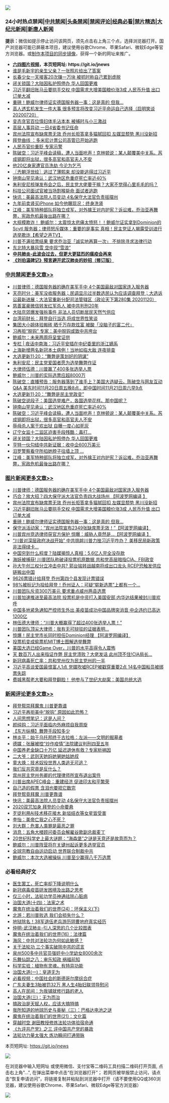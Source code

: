 ![](https://raw.githubusercontent.com/fqnews/bnews/master/64photo/fqnews-qr.jpg)

<div id="tt">
<h3>24小时热点禁闻|<a href="#%E4%B8%AD%E5%85%B1%E7%A6%81%E9%97%BB%E6%9B%B4%E5%A4%9A%E6%96%87%E7%AB%A0">中共禁闻</a>|<a href="#%E5%9B%BE%E7%89%87%E6%96%B0%E9%97%BB%E6%9B%B4%E5%A4%9A%E6%96%87%E7%AB%A0">头条禁闻</a>|<a href="#%E6%96%B0%E9%97%BB%E8%AF%84%E8%AE%BA%E6%9B%B4%E5%A4%9A%E6%96%87%E7%AB%A0">禁闻评论|<a href="#%E5%BF%85%E7%9C%8B%E7%BB%8F%E5%85%B8%E5%A5%BD%E6%96%87">经典必看|<a href="/video.md#%E7%A6%81%E7%89%87%E7%B2%BE%E9%80%89">禁片精选</a>|<a href="https://github.com/fqnews/djy/blob/master/gb/nf1351518.md#1">大纪元新闻</a>|<a href="https://github.com/fqnews/ntdtv/blob/master/gb/prog204.md#1">新唐人新闻</a></h3>
<div><b>提示：</b>微信如提示停止访问该网页，须先点击右上角三个点，选择浏览器打开。国产浏览器可能已屏蔽本项目，建议使用谷歌Chrome、苹果Safari、微软Edge等官方浏览器。或<a href="https://github.com/fqnews/bnews/blob/master/%E5%88%B6%E4%BD%9Cgit%E7%A6%81%E9%97%BB%E9%95%9C%E5%83%8F.md">制作本项目的同步镜像</a>，获得一个新的网址来推广。</div>
<ul>
<li><b><a href="http://d1.bdrive.tk/64.mp4" target="_blank">六四图片视频</a>，本页短网址: https://git.io/jnews</b></li>
<li><a href="/comments/20201120/1434017.md">谁是毛新宇的亲生父亲？一张照片给出了答案</a></li>
<li><a href="/baitai/20201120/1434095.md">长春少女一天接客20次赚一万块 被抓时称自己累到虚脱</a></li>
<li><a href="/cbnews/20201120/1434156.md">闭关锁国？大陆因私护照停办 华人回国更难</a></li>
<li><a href="/topimagenews/20201120/1434185.md">习近平翻旧账马云要拱手交权 中国需求大增美国粮价涨3成 人民币升值 出口订单大减</a></li>
<li><a href="/topimagenews/20201120/1434024.md">重磅！鲍威尔律师证实德国服务器一事：这是真的 但我…</a></li>
<li><a href="/bannedvideo/20201120/1434137.md">高人透玄机发生一件大事 很多预言将改变习近平命运自己选择（启明笑谈20200720）</a></li>
<li><a href="/cnnews/20201121/1434372.md">变态贪官百位情妇体毛沾本本 被捕时与小三激战</a></li>
<li><a href="/headline/20201120/1434184.md">高层人事异动 一日4省委书记任命</a></li>
<li><a href="/topimagenews/20201121/1434367.md">宾州法院宣布缺席票无效 乔州长拒答拿多猫腻回扣 左媒显颓势 黑川没新招</a></li>
<li><a href="/taiwannews/20201120/1434031.md">拜登曲线 ：多米尼计票公司高管已开始逃跑</a></li>
<li><a href="/finance/20201121/1434412.md">人民币官价重贬 专家示警</a></li>
<li><a href="/cbnews/20201120/1434198.md">陈破空：习近平峰会读稿，遭人当面呛声！克林顿说：某人颠覆美中关系。芮成钢即将出狱，很多高官和高官夫人不安</a></li>
<li><a href="/cbnews/20201120/1434092.md">他20亿身家遭官员洗劫 今沦为乞丐</a></li>
<li><a href="/ssgc/20201121/1434447.md">〖兲朝浮世绘〗逃过了薄熙来 却没能逃得过习近平</a></li>
<li><a href="/cbnews/20201120/1434237.md">钟南山罕见承认：武汉地区危重症死亡率近40%</a></li>
<li><a href="/bannedvideo/20201120/1434289.md">朱利安尼核弹发布会之后，民主党大佬要干嘛？大家不觉得心里毛毛的吗？</a></li>
<li><a href="/cnnews/20201120/1434192.md">科技公司面试官被当场割喉毙命 面试者逃跑</a></li>
<li><a href="/comments/20201121/1434482.md">快讯：美最高法院人员变动 4名保守大法官负责摇摆州</a></li>
<li><a href="/cnnews/20201120/1434193.md">九年前卖肾买iPhone 如今他曝现况：终身洗肾</a></li>
<li><a href="/cbnews/20201120/1434106.md">江峰：美军特种部队将独立成军，对外擒王对内护宪？诉讼难，乔治亚再舞弊，宪政危机最後出路在哪？</a></li>
<li><a href="/bannedvideo/20201120/1434209.md">大规模欺诈！ 鲍威尔：太震惊太悲痛太愤怒！！鲍威尔证实拿到Dominion的Scytl 服务器；律师怒斥媒体：重要的是事实 真相！民主党证人揭露受训进行选举欺诈【希望之声TV】</a></li>
<li><a href="/cnnews/20201120/1434053.md">川普不满验票结果 要求乔治亚「诚实地再算一次」 不排除寻求法律行动</a></li>
<li><a href="/cnnews/20201120/1434270.md">东北特大暴风雪 空中现“雪浪”</a></li>
<li><b><a href="/comments/20200211/1275071.md" target="_blank">中共肺炎-此波会过去，但更大更猛烈的瘟疫会再来</a></b></li>
<li><b><a href="/comments/20200207/1272816.md" target="_blank">《刘伯温碑记》预言避开武汉肺炎的妙招（修订版）</a></b></li>
</ul>
</div>

<div class="catlist">
<h3><a href="/cbnews/" target="_blank">中共禁闻</a><span><a href="/cbnews/" target="_blank" rel="nofollow">更多文章>></a></span></h3>
<ul>
<li><a href="/topimagenews/20201121/1434652.md" target="_blank">川普律师：德国服务器的确在美军手中 4个美国最敌对国家连入服务器</a></li>
<li><a href="/cbnews/20201121/1434591.md" target="_blank">天亮时分：美军没收服务器；民调显示过半数选民认为应该调查拜登；大选诉讼最新进展；大法官重新分配司法管辖区（政论天下第280集 20201120）</a></li>
<li><a href="/cbnews/20201121/1434559.md" target="_blank">慈善富豪微信转发红军杀人 被中共判刑20年</a></li>
<li><a href="/cbnews/20201121/1434558.md" target="_blank">大陆京郊爆发强拆事件 非法人员切断居民天然气供应</a></li>
<li><a href="/cbnews/20201121/1434384.md" target="_blank">台湾前财长：拜登自行当选 将成世界性笑谈</a></li>
<li><a href="/cbnews/20201121/1434469.md" target="_blank">集团大小姐体验搬砖 晒千万存款炫富 被酸「没脑子的富二代」</a></li>
<li><a href="/cbnews/20201121/1434458.md" target="_blank">习再拒“脱钩” 专家：美中脱钩或致中共垮台</a></li>
<li><a href="/cbnews/20201121/1434448.md" target="_blank">鲍威尔：未来两周将呈堂证供</a></li>
<li><a href="/cbnews/20201121/1434445.md" target="_blank">专栏 | 夜话中南海：习近平安插在中纪委里的浙江嫡系</a></li>
<li><a href="/cbnews/20201121/1434434.md" target="_blank">上海新增两名新冠本土病例！当地如临大敌 连夜排查</a></li>
<li><a href="/cbnews/20201121/1434410.md" target="_blank">大选更新11·20：“舞弊是策划好的阴谋”</a></li>
<li><a href="/cbnews/20201121/1434387.md" target="_blank">朱利安尼：民主党爱国者愿为选举舞弊作证</a></li>
<li><a href="/cbnews/20201121/1434363.md" target="_blank">大律师伍德：川普赢了400多张选举人票</a></li>
<li><a href="/cbnews/20201121/1434362.md" target="_blank">鲍威尔：川普的实际选票应超8000万</a></li>
<li><a href="/cbnews/20201121/1434353.md" target="_blank">陈破空：直播预告：服务器落到了谁手上？美国大选疑云。陈破空与网友互动Q&amp;A 美东时间11月20日周五晚8点，即中国时间11月21日周六早9点</a></li>
<li><a href="/cbnews/20201121/1434350.md" target="_blank">大选更新11·20：“舞弊是民主党政变”</a></li>
<li><a href="/cbnews/20201121/1434340.md" target="_blank">陈破空说段子：美国选举难产，各国选举花样。那中国呢？</a></li>
<li><a href="/cbnews/20201120/1434237.md" target="_blank">钟南山罕见承认：武汉地区危重症死亡率近40%</a></li>
<li><a href="/cbnews/20201120/1434198.md" target="_blank">陈破空：习近平峰会读稿，遭人当面呛声！克林顿说：某人颠覆美中关系。芮成钢即将出狱，很多高官和高官夫人不安</a></li>
<li><a href="/cbnews/20201120/1434186.md" target="_blank">辱母杀人案于欢出狱 自曝一度心如死灰</a></li>
<li><a href="/cbnews/20201120/1434165.md" target="_blank">辽宁女监十二监区迫害手段残酷：毒打…</a></li>
<li><a href="/cbnews/20201120/1434156.md" target="_blank">闭关锁国？大陆因私护照停办 华人回国更难</a></li>
<li><a href="/cbnews/20201120/1434113.md" target="_blank">亨特一伙勾结中共新证据：收中企600万美元</a></li>
<li><a href="/cbnews/20201120/1434108.md" target="_blank">汨罗警察看守所掐她脖子往墙上顶 …</a></li>
<li><a href="/cbnews/20201120/1434106.md" target="_blank">江峰：美军特种部队将独立成军，对外擒王对内护宪？诉讼难，乔治亚再舞弊，宪政危机最後出路在哪？</a></li>

</ul>
</div>
<div class="catlist">
<h3><a href="/topimagenews/" target="_blank">图片新闻</a><span><a href="/topimagenews/" target="_blank" rel="nofollow">更多文章>></a></span></h3>
<ul>
<li><a href="/topimagenews/20201121/1434652.md" target="_blank">川普律师：德国服务器的确在美军手中 4个美国最敌对国家连入服务器</a></li>
<li><a href="/topimagenews/20201121/1434630.md" target="_blank">巧合？放大招？四大保守派大法官负责四大战场州 【阿波罗网编译 】</a></li>
<li><a href="/topimagenews/20201121/1434367.md" target="_blank">宾州法院宣布缺席票无效 乔州长拒答拿多猫腻回扣 左媒显颓势 黑川没新招</a></li>
<li><a href="/topimagenews/20201120/1434185.md" target="_blank">习近平翻旧账马云要拱手交权 中国需求大增美国粮价涨3成 人民币升值 出口订单大减</a></li>
<li><a href="/topimagenews/20201120/1434024.md" target="_blank">重磅！鲍威尔律师证实德国服务器一事：这是真的 但我…</a></li>
<li><a href="/topimagenews/20201120/1433984.md" target="_blank">保守派活动家：“宾州法院宣布2349张缺席票无效！”【阿波罗网编译】</a></li>
<li><a href="/topimagenews/20201120/1433938.md" target="_blank">川普宾州竞选律师获官方保护 惊曝：威胁人竟然是&#8230;【阿波罗网编译 】</a></li>
<li><a href="/topimagenews/20201120/1433793.md" target="_blank">“川普对深层政府决战开始” 中共挑衅川普力挫习近平咋办？ 美移民局新政策非法得绿卡&#8230;</a></li>
<li><a href="/topimagenews/20201120/1433756.md" target="_blank">中国穷到什么程度？陆媒揭惊人真相：5.6亿人完全没存款</a></li>
<li><a href="/topimagenews/20201120/1433744.md" target="_blank">海妖被捕获! 川普团队称破译投票机原数据 共和党高层暗指CIA、FBI政变</a></li>
<li><a href="/topimagenews/20201119/1433575.md" target="_blank">孙大午创三权分立冲击中共? 郭台铭转战越南将成出口龙头 RCEP恐触发供应链搬出中国</a></li>
<li><a href="/topimagenews/20201119/1433403.md" target="_blank">9626票错计给拜登 乔州第四个县发现计票错误</a></li>
<li><a href="/topimagenews/20201119/1433381.md" target="_blank">98%被标记为投给拜登！乔州证人：可疑“崭新选票”上都有一个&#8230;</a></li>
<li><a href="/topimagenews/20201119/1433282.md" target="_blank">川普团队斥资300万美元 要求重点威州两县选票</a></li>
<li><a href="/topimagenews/20201119/1433221.md" target="_blank">川普加速推进至最高法院 投票机是中资打入美国安部 内华达结果被封川普欢呼</a></li>
<li><a href="/topimagenews/20201118/1433020.md" target="_blank">中国多地紧急通知严控师生外出 美疫苗成功中国品牌突消音 中企违约已高达1200亿</a></li>
<li><a href="/topimagenews/20201118/1432954.md" target="_blank">林伍德大律师：“川普大概赢得了超过400张选举人票！”</a></li>
<li><a href="/topimagenews/20201118/1432930.md" target="_blank">川普团队顶尖大律师：我有无可辩驳的证据表明&#8230;</a></li>
<li><a href="/topimagenews/20201118/1432863.md" target="_blank">惊爆！民主党市长同时担任Dominion经理 【阿波罗网编译】</a></li>
<li><a href="/topimagenews/20201118/1432797.md" target="_blank">投票机变成偷票机MIT博士图解选举舞弊</a></li>
<li><a href="/topimagenews/20201118/1432762.md" target="_blank">美国大选已经Game Over，川普的水平高得令人震怖</a></li>
<li><a href="/topimagenews/20201118/1432628.md" target="_blank">天 数百万人出来指证作弊 民主党溃败？大佬发话 此州顶不住!CIA局长&#8230;</a></li>
<li><a href="/topimagenews/20201117/1432499.md" target="_blank">新冠病毒死亡率：共和党州仅为民主党州的一半</a></li>
<li><a href="/topimagenews/20201117/1432446.md" target="_blank">习近平高谈爱国最恨富人1点 党媒吹嘘RCEP被戳穿重要2点 14名中国船员被绑票失踪</a></li>
<li><a href="/topimagenews/20201117/1432369.md" target="_blank">费城黑帮老大要和拜登翻脸！ 他参与了世纪大劫案：美国总统大选</a></li>

</ul>
</div>
<div class="catlist">
<h3><a href="/comments/" target="_blank">新闻评论</a><span><a href="/comments/" target="_blank" rel="nofollow">更多文章>></a></span></h3>
<ul>
<li><a href="/comments/20201121/1434660.md" target="_blank">拜登帮崇拜魔鬼 川普更靠谱</a></li>
<li><a href="/comments/20201121/1434646.md" target="_blank">习近平再拒美中“脱钩” 原因如此恐怖？</a></li>
<li><a href="/comments/20201121/1434638.md" target="_blank">人间思想笔记：这是人间？</a></li>
<li><a href="/comments/20201121/1434637.md" target="_blank">颜纯钩：习近平面临内外麻烦自我周旋</a></li>
<li><a href="/comments/20201121/1434629.md" target="_blank">【东方纵横】舞弊手段知多少</a></li>
<li><a href="/comments/20201121/1434610.md" target="_blank">林炎平：始于乌托邦终于古拉格：左派——文明的掘墓者</a></li>
<li><a href="/comments/20201121/1434609.md" target="_blank">德媒：张展被控“炒作疫情”法院建议判刑四至五年</a></li>
<li><a href="/comments/20201121/1434586.md" target="_blank">中国养老金缺口十万亿 延迟退休有救？专家析祸因</a></li>
<li><a href="/comments/20201121/1434574.md" target="_blank">二大爷：武则天她妈她舅她姑她叔</a></li>
<li><a href="/comments/20201121/1434573.md" target="_blank">童大焕：技术奴役世界人类逃无可逃？</a></li>
<li><a href="/comments/20201121/1434565.md" target="_blank">我们反共究竟是反什么？</a></li>
<li><a href="/comments/20201121/1434562.md" target="_blank">宾州民主党州务卿的代理律师所宣布退出案件</a></li>
<li><a href="/comments/20201121/1434560.md" target="_blank">川普出席APEC峰会：重建经济 促进印太和平繁荣</a></li>
<li><a href="/comments/20201121/1434508.md" target="_blank">自己造的假票 含泪也要把它数完</a></li>
<li><a href="/comments/20201121/1434486.md" target="_blank">拜登帮竟拜魔 川普更靠谱</a></li>
<li><a href="/comments/20201121/1434482.md" target="_blank">快讯：美最高法院人员变动 4名保守大法官负责摇摆州</a></li>
<li><a href="/comments/20201121/1434481.md" target="_blank">2020双咒加身 拜登的小命要悬</a></li>
<li><a href="/comments/20201121/1434480.md" target="_blank">歹徒利用AI技术移花接木 新垣结衣等女星皆受害</a></li>
<li><a href="/comments/20201121/1434472.md" target="_blank">李怡：美帝亡我之心不死？</a></li>
<li><a href="/comments/20201121/1434471.md" target="_blank">刘大群：危害人类罪是最恶之罪</a></li>
<li><a href="/comments/20201121/1434465.md" target="_blank">消息：五角大楼顾问委员会解雇谷歌副总裁麦丁</a></li>
<li><a href="/comments/20201121/1434464.md" target="_blank">20世纪科学史上最大谜题：“海森堡”之谜是天意还是故意而为？</a></li>
<li><a href="/comments/20201121/1434454.md" target="_blank">鲍威尔：川普阵营将在关键州起诉更多选举官员</a></li>
<li><a href="/comments/20201121/1434453.md" target="_blank">全球宗教自由运动启动 世界联合制裁中共</a></li>
<li><a href="/comments/20201121/1434446.md" target="_blank">鲍威尔：本次大选被操纵 川普至少赢得八千万选票</a></li>

</ul>
</div>

<div class="catlist">
<h3>必看经典好文</h3>
<ul>
<li><a href="/sohnews/20150904/445868.md" target="_blank">医生罢工，死亡率却下降说明什么</a></li>
<li><a href="/comments/20200917/1029129.md" target="_blank">新冠病毒疫苗研发困境及出路之思考</a></li>
<li><a href="/health/20170626/780270.md" target="_blank">仅三小时，法轮功学员神通祛除心脏病</a></li>
<li><a href="/cbnews/20180320/916962.md" target="_blank">治国大道(十四)：法家之术</a></li>
<li><a href="/cbnews/20180907/994846.md" target="_blank">魔鬼在统治着我们的世界(24)：环保主义(下)</a></li>
<li><a href="/comments/20201112/1430018.md" target="_blank">北游：若川普败选 我们会损失什么？</a></li>
<li><a href="/cbnews/20200531/1337381.md" target="_blank">地狱除名！38军退伍老兵游历阴曹地府真实经历</a></li>
<li><a href="/comments/20200620/1347687.md" target="_blank">仲明-武汉肺炎-引人深思的几个比较图表</a></li>
<li><a href="/topimagenews/20180615/958090.md" target="_blank">魔鬼在统治着我们的世界(16)：法律篇</a></li>
<li><a href="/comments/20191218/1228234.md" target="_blank">海风：中共对法轮功为何如此敏感？</a></li>
<li><a href="/cbnews/20200703/1354907.md" target="_blank">关于法轮功 三个事实破除中共的谎言</a></li>
<li><a href="/comments/20200704/783272.md" target="_blank">泉州500多中共官员强奸中小学幼女8000余次</a></li>
<li><a href="/tculture/20170717/792953.md" target="_blank">乐舞仙踪之八：审乐知政 祸福前知</a></li>
<li><a href="/comments/20200605/783205.md" target="_blank">科学实验：植物有灵魂，有特异功能</a></li>
<li><a href="/cbnews/20180307/911097.md" target="_blank">治国大道(一)：皇道无为</a></li>
<li><a href="/comments/20200806/1375443.md" target="_blank">必看视频：中国社会的斯德哥尔摩综合症</a></li>
<li><a href="/cbnews/20200611/1343037.md" target="_blank">广东夫妻生3胎被罚32万 黑人生4胎妇联领导慰问</a></li>
<li><a href="/tculture/20121023/72121.md" target="_blank">高人在民间：为我铺就修行路的老人</a></li>
<li><a href="/cbnews/20180309/912114.md" target="_blank">治国大道(三)：无为而治</a></li>
<li><a href="/comments/20200814/1379994.md" target="_blank">搞政治是天赋人权，应该大搞特搞</a></li>
<li><a href="/tculture/xiulian/20170726/797589.md" target="_blank">我所知道的地球历史与奥秘（三）：巴格达电池之谜</a></li>
<li><a href="/comments/20180802/980476.md" target="_blank">魔鬼在统治着我们的世界(21)：文化篇</a></li>
<li><a href="/comments/20200511/1322384.md" target="_blank">穿越时空 谢田教授修炼法轮功体验宿命通</a></li>
<li><a href="/bookonline/20131116/201054.md" target="_blank">《九评共产党》之三 评中国共产党的暴政</a></li>
<li><a href="/cbnews/20200816/1381005.md" target="_blank">法轮功力量太强大 炼功瞬间打通带脉</a></li>

</ul>
</div>

本页短网址: https://git.io/jnews

![](https://raw.githubusercontent.com/fqnews/bnews/master/64photo/fqnews-qr.jpg)

在浏览器中输入短网址 或使用微信、支付宝等二维码工具扫描二维码打开页面, 点击右上角"...", 在弹出菜单中点击“在浏览器打开”； 若网页被举报禁止访问，请点击“恢复申请访问”，将链接复制并粘贴到浏览器中打开（请不要使用QQ或360浏览器，建议使用谷歌Chrome、苹果Safari、微软Edge等官方浏览器）

![](https://raw.githubusercontent.com/fqnews/bnews/master/64photo/wx.jpg)
